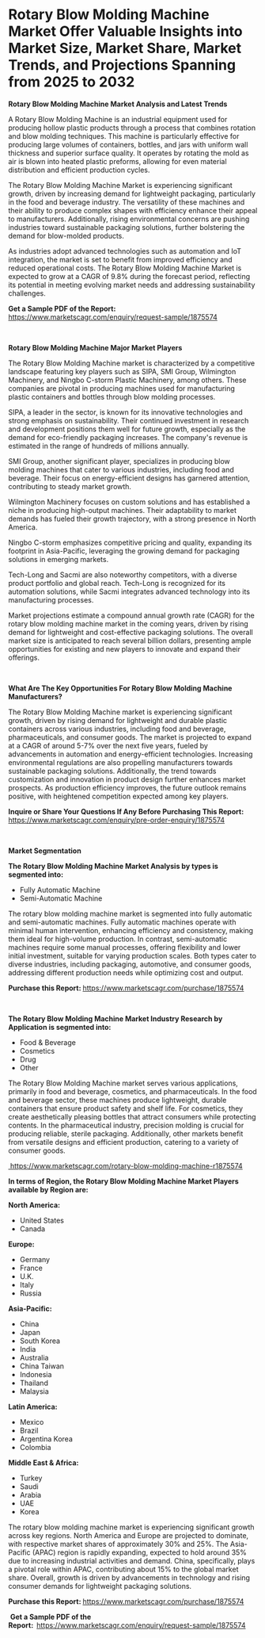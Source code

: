 <p><h1>Rotary Blow Molding Machine Market Offer Valuable Insights into Market Size, Market Share, Market Trends, and Projections Spanning from 2025 to 2032</h1></p><p><strong>Rotary Blow Molding Machine Market Analysis and Latest Trends</strong></p>
<p><p>A Rotary Blow Molding Machine is an industrial equipment used for producing hollow plastic products through a process that combines rotation and blow molding techniques. This machine is particularly effective for producing large volumes of containers, bottles, and jars with uniform wall thickness and superior surface quality. It operates by rotating the mold as air is blown into heated plastic preforms, allowing for even material distribution and efficient production cycles.</p><p>The Rotary Blow Molding Machine Market is experiencing significant growth, driven by increasing demand for lightweight packaging, particularly in the food and beverage industry. The versatility of these machines and their ability to produce complex shapes with efficiency enhance their appeal to manufacturers. Additionally, rising environmental concerns are pushing industries toward sustainable packaging solutions, further bolstering the demand for blow-molded products.</p><p>As industries adopt advanced technologies such as automation and IoT integration, the market is set to benefit from improved efficiency and reduced operational costs. The Rotary Blow Molding Machine Market is expected to grow at a CAGR of 9.8% during the forecast period, reflecting its potential in meeting evolving market needs and addressing sustainability challenges.</p></p>
<p><strong>Get a Sample PDF of the Report:&nbsp;</strong> <a href="https://www.marketscagr.com/enquiry/request-sample/1875574?utm_campaign=3363&utm_medium=2&utm_source=Github&utm_content=ia&utm_term=16042025&utm_id=rotary-blow-molding-machine">https://www.marketscagr.com/enquiry/request-sample/1875574</a></p>
<p>&nbsp;</p>
<p><strong>Rotary Blow Molding Machine Major Market Players</strong></p>
<p><p>The Rotary Blow Molding Machine market is characterized by a competitive landscape featuring key players such as SIPA, SMI Group, Wilmington Machinery, and Ningbo C-storm Plastic Machinery, among others. These companies are pivotal in producing machines used for manufacturing plastic containers and bottles through blow molding processes.</p><p>SIPA, a leader in the sector, is known for its innovative technologies and strong emphasis on sustainability. Their continued investment in research and development positions them well for future growth, especially as the demand for eco-friendly packaging increases. The company's revenue is estimated in the range of hundreds of millions annually.</p><p>SMI Group, another significant player, specializes in producing blow molding machines that cater to various industries, including food and beverage. Their focus on energy-efficient designs has garnered attention, contributing to steady market growth.</p><p>Wilmington Machinery focuses on custom solutions and has established a niche in producing high-output machines. Their adaptability to market demands has fueled their growth trajectory, with a strong presence in North America.</p><p>Ningbo C-storm emphasizes competitive pricing and quality, expanding its footprint in Asia-Pacific, leveraging the growing demand for packaging solutions in emerging markets.</p><p>Tech-Long and Sacmi are also noteworthy competitors, with a diverse product portfolio and global reach. Tech-Long is recognized for its automation solutions, while Sacmi integrates advanced technology into its manufacturing processes.</p><p>Market projections estimate a compound annual growth rate (CAGR) for the rotary blow molding machine market in the coming years, driven by rising demand for lightweight and cost-effective packaging solutions. The overall market size is anticipated to reach several billion dollars, presenting ample opportunities for existing and new players to innovate and expand their offerings.</p></p>
<p>&nbsp;</p>
<p><strong>What Are The Key Opportunities For Rotary Blow Molding Machine Manufacturers?</strong></p>
<p><p>The Rotary Blow Molding Machine market is experiencing significant growth, driven by rising demand for lightweight and durable plastic containers across various industries, including food and beverage, pharmaceuticals, and consumer goods. The market is projected to expand at a CAGR of around 5-7% over the next five years, fueled by advancements in automation and energy-efficient technologies. Increasing environmental regulations are also propelling manufacturers towards sustainable packaging solutions. Additionally, the trend towards customization and innovation in product design further enhances market prospects. As production efficiency improves, the future outlook remains positive, with heightened competition expected among key players.</p></p>
<p><strong>Inquire or Share Your Questions If Any Before Purchasing This Report:</strong> <a href="https://www.marketscagr.com/enquiry/pre-order-enquiry/1875574?utm_campaign=3363&utm_medium=2&utm_source=Github&utm_content=ia&utm_term=16042025&utm_id=rotary-blow-molding-machine">https://www.marketscagr.com/enquiry/pre-order-enquiry/1875574</a></p>
<p>&nbsp;</p>
<p><strong>Market Segmentation</strong></p>
<p><strong>The Rotary Blow Molding Machine Market Analysis by types is segmented into:</strong></p>
<p><ul><li>Fully Automatic Machine</li><li>Semi-Automatic Machine</li></ul></p>
<p><p>The rotary blow molding machine market is segmented into fully automatic and semi-automatic machines. Fully automatic machines operate with minimal human intervention, enhancing efficiency and consistency, making them ideal for high-volume production. In contrast, semi-automatic machines require some manual processes, offering flexibility and lower initial investment, suitable for varying production scales. Both types cater to diverse industries, including packaging, automotive, and consumer goods, addressing different production needs while optimizing cost and output.</p></p>
<p><strong>Purchase this Report:&nbsp;</strong><a href="https://www.marketscagr.com/purchase/1875574?utm_campaign=3363&utm_medium=2&utm_source=Github&utm_content=ia&utm_term=16042025&utm_id=rotary-blow-molding-machine">https://www.marketscagr.com/purchase/1875574</a></p>
<p>&nbsp;</p>
<p><strong>The Rotary Blow Molding Machine Market Industry Research by Application is segmented into:</strong></p>
<p><ul><li>Food & Beverage</li><li>Cosmetics</li><li>Drug</li><li>Other</li></ul></p>
<p><p>The Rotary Blow Molding Machine market serves various applications, primarily in food and beverage, cosmetics, and pharmaceuticals. In the food and beverage sector, these machines produce lightweight, durable containers that ensure product safety and shelf life. For cosmetics, they create aesthetically pleasing bottles that attract consumers while protecting contents. In the pharmaceutical industry, precision molding is crucial for producing reliable, sterile packaging. Additionally, other markets benefit from versatile designs and efficient production, catering to a variety of consumer goods.</p></p>
<p><a href="https://www.marketscagr.com/rotary-blow-molding-machine-r1875574?utm_campaign=3363&utm_medium=2&utm_source=Github&utm_content=ia&utm_term=16042025&utm_id=rotary-blow-molding-machine">&nbsp;https://www.marketscagr.com/rotary-blow-molding-machine-r1875574</a></p>
<p><strong>In terms of Region, the Rotary Blow Molding Machine Market Players available by Region are:</strong></p>
<p>
    <p> <strong> North America: </strong>
        <ul>
            <li>United States</li>
            <li>Canada</li>
        </ul>
        </p> 
    <p> <strong> Europe: </strong>
        <ul>
            <li>Germany</li>
            <li>France</li>
            <li>U.K.</li>
            <li>Italy</li>
            <li>Russia</li>
        </ul>
        </p> 
    <p> <strong> Asia-Pacific: </strong>
        <ul>
            <li>China</li>
            <li>Japan</li>
            <li>South Korea</li>
            <li>India</li>
            <li>Australia</li>
            <li>China Taiwan</li>
            <li>Indonesia</li>
            <li>Thailand</li>
            <li>Malaysia</li>
        </ul>
        </p> 
    <p> <strong> Latin America: </strong>
        <ul>
            <li>Mexico</li>
            <li>Brazil</li>
            <li>Argentina Korea</li>
            <li>Colombia</li>
        </ul>
        </p> 
    <p> <strong> Middle East & Africa: </strong>
        <ul>
            <li>Turkey</li>
            <li>Saudi</li>
            <li>Arabia</li>
            <li>UAE</li>
            <li>Korea</li>
        </ul>
    </p>
    </p>
<p><p>The rotary blow molding machine market is experiencing significant growth across key regions. North America and Europe are projected to dominate, with respective market shares of approximately 30% and 25%. The Asia-Pacific (APAC) region is rapidly expanding, expected to hold around 35% due to increasing industrial activities and demand. China, specifically, plays a pivotal role within APAC, contributing about 15% to the global market share. Overall, growth is driven by advancements in technology and rising consumer demands for lightweight packaging solutions.</p></p>
<p><strong>Purchase this Report: </strong><a href="https://www.marketscagr.com/purchase/1875574?utm_campaign=3363&utm_medium=2&utm_source=Github&utm_content=ia&utm_term=16042025&utm_id=rotary-blow-molding-machine">https://www.marketscagr.com/purchase/1875574</a></p>
<p>&nbsp;<strong>Get a Sample PDF of the Report:&nbsp;&nbsp;</strong><a href="https://www.marketscagr.com/enquiry/request-sample/1875574?utm_campaign=3363&utm_medium=2&utm_source=Github&utm_content=ia&utm_term=16042025&utm_id=rotary-blow-molding-machine">https://www.marketscagr.com/enquiry/request-sample/1875574</a></p>
<p><strong></strong></p>
<p><p></p><p></p><p></p></p>